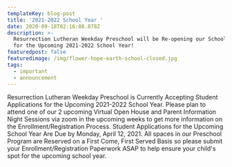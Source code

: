 ```yaml
---
templateKey: blog-post
title: '2021-2022 School Year '
date: 2020-09-18T02:16:08.878Z
description: >-
  Resurrection Lutheran Weekday Preschool will be Re-opening our School Doors
  for the Upcoming 2021-2022 School Year!
featuredpost: false
featuredimage: /img/flower-hope-earth-school-closed.jpg
tags:
  - important
  - announcement
---
```

Resurrection Lutheran Weekday Preschool is Currently Accepting Student Applications for the Upcoming 2021-2022 School Year. Please plan to attend one of our 2 upcoming Virtual Open House and Parent Information Night Sessions via zoom in the upcoming weeks to get more information on the Enrollment/Registration Process. Student Applications for the Upcoming School Year Are Due by Monday, April 12, 2021. All spaces in our Preschool Program are Reserved on a First Come, First Served Basis so please submit your Enrollment/Registration Paperwork ASAP to help ensure your child's spot for the upcoming school year.
